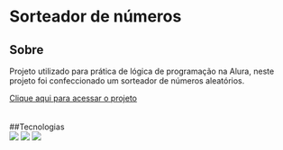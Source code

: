 <h1>Sorteador de números</h1>

<h2>Sobre</h2>
<p>Projeto utilizado para prática de lógica de programação na Alura, neste projeto foi confeccionado um sorteador de números aleatórios.</p>
<a href = "https://sorteador-de-numeros-seven-alpha.vercel.app/" class = "link">Clique aqui para acessar o projeto</a>
</br> </br> </br>
##Tecnologias
<div>
  <img src="https://img.shields.io/badge/HTML-239120?style=for-the-badge&logo=html5&logoColor=white">
  <img src="https://img.shields.io/badge/CSS-239120?&style=for-the-badge&logo=css3&logoColor=white">
  <img src="https://img.shields.io/badge/JavaScript-F7DF1E?style=for-the-badge&logo=javascript&logoColor=black">
</div>

